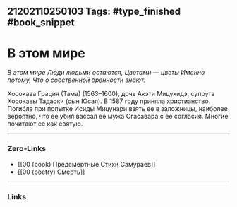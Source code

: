 21202110250103
Tags: #type_finished #book_snippet 
---
# В этом мире

*В этом мире
Люди людьми остаются,
Цветами — цветы
Именно потому,
Что о собственной бренности знают.*

Хосокава Грация (Тама) (1563–1600), дочь Акэти Мицухидэ, супруга Хосокавы Тадаоки (сын Юсая). В 1587 году приняла христианство. Погибла при попытке Исиды Мицунари взять ее в заложницы, наиболее вероятно, что ее убил вассал ее мужа Огасавара с ее согласия. Многие почитают ее как святую. 

---
### Zero-Links
 - [[00 (book) Предсмертные Стихи Самураев]]
 - [[00 (poetry) Смерть]]
---
### Links
